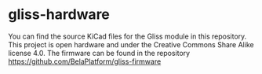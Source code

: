 # gliss-hardware

You can find the source KiCad files for the Gliss module in this repository. This project is open hardware and under the Creative Commons Share Alike license 4.0.
The firmware can be found in the repository https://github.com/BelaPlatform/gliss-firmware
